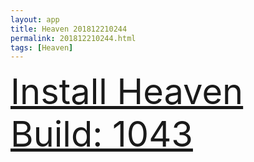 ```yaml
---
layout: app
title: Heaven 201812210244
permalink: 201812210244.html
tags: [Heaven]
---
```

<div class="pure-g">
    <div class="pure-u-1-1" style="font-size: 4em">
        <a class="pure-button-primary" href="itms-services://?action=download-manifest&url=https%3A%2F%2Flitsungyisigono.github.io%2FTestScript%2Fmanifests%2F201812210244.plist"><i class="fa fa-download" aria-hidden="true"></i>Install Heaven Build: 1043</a>
    </div>
</div>